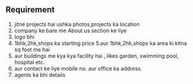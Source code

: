 ## Requirement

1. jitne projects hai ushka photos,projects ka location
2. company ke bare me About us section ke liye
3. logo bhi 
4. 1bhk,2hk,shops ka starting price
5.aur 1bhk,2hk,shops ka area ki kitna sq foot me hai 
6. aur buildings me kya kya facility hai , likes garden, swimming pool, hospital etc.
7. aur contact ke liye mobile no. aur office ka address.
8. agents ka bhi details
